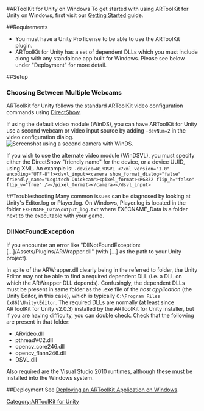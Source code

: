 #ARToolKit for Unity on Windows
To get started with using ARToolKit for Unity on Windows, first visit our [Getting Started][unity_getting_started] guide.

##Requirements
-   You must have a Unity Pro license to be able to use the ARToolKit plugin.
-   ARToolKit for Unity has a set of dependent DLLs which you must include along with any standalone app built for Windows. Please see below under "Deployment" for more detail.

##Setup

### Choosing Between Multiple Webcams
ARToolKit for Unity follows the standard ARToolKit video configuration commands using [DirectShow][config_video_capture].

If using the default video module (WinDS), you can have ARToolKit for Unity use a second webcam or video input source by adding `-devNum=2` in the video configuration dialog.
![Screenshot using a second camera with WinDS.][winds_camera]

If you wish to use the alternate video module (WinDSVL), you must specify either the DirectShow "friendly name" for the device, or a device UUID, using XML. An example is: `-device=WinDSVL <?xml version="1.0" encoding="UTF-8"?><dsvl_input><camera show_format_dialog="false" friendly_name="Logitech Quickcam"><pixel_format><RGB32 flip_h="false" flip_v="true" /></pixel_format></camera></dsvl_input>`

##Troubleshooting
Many common issues can be diagnosed by looking at Unity's Editor.log or Player.log. On Windows, Player.log is located in the folder `EXECNAME_Data\output_log.txt` where EXECNAME_Data is a folder next to the executable with your game.

### DllNotFoundException
If you encounter an error like "DllNotFoundException: [...]/Assets/Plugins/ARWrapper.dll" (with [...] as the path to your Unity project).

In spite of the ARWrapper.dll clearly being in the referred to folder, the Unity Editor may not be able to find a required dependent DLL (i.e. a DLL on which the ARWrapper DLL depends). Confusingly, the dependent DLLs must be present in same folder as the .exe file of the *host application* (the Unity Editor, in this case), which is typically `C:\Program Files (x86)\Unity\Editor`. The required DLLs are normally (at least since ARToolKit for Unity v2.0.3) installed by the ARToolKit for Unity installer, but if you are having difficulty, you can double check. Check that the following are present in that folder:

-   ARvideo.dll
-   pthreadVC2.dll
-   opencv_core246.dll
-   opencv_flann246.dll
-   DSVL.dll

Also required are the Visual Studio 2010 runtimes, although these must be installed into the Windows system.

##Deployment
See [Deploying an ARToolKit Application on Windows][general_deploy_application].


[unity_getting_started]: Unity:unity_getting_started
[config_video_capture]: Configuration:config_video_capture "wikilink"
[general_deploy_application]: general_deploy_application
[winds_camera]:/File:ARToolKit_for_Unity_Windows_WinDS_second_camera.png "wikilink"
[Category:ARToolKit for Unity](/Category:ARToolKit_for_Unity "wikilink")